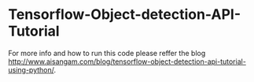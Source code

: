 # Tensorflow-Object-detection-API-Tutorial
For more info and how to run this code please reffer the blog http://www.aisangam.com/blog/tensorflow-object-detection-api-tutorial-using-python/.
